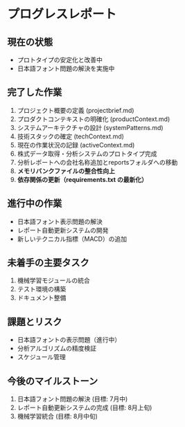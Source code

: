 # プログレスレポート

## 現在の状態
- プロトタイプの安定化と改善中
- 日本語フォント問題の解決を実施中

## 完了した作業
1. プロジェクト概要の定義 (projectbrief.md)
2. プロダクトコンテキストの明確化 (productContext.md)
3. システムアーキテクチャの設計 (systemPatterns.md)
4. 技術スタックの確定 (techContext.md)
5. 現在の作業状況の記録 (activeContext.md)
6. 株式データ取得・分析システムのプロトタイプ完成
7. 分析レポートへの会社名称追加とreportsフォルダへの移動
8. **メモリバンクファイルの整合性向上**
9. **依存関係の更新（requirements.txt の最新化）**

## 進行中の作業
- 日本語フォント表示問題の解決
- レポート自動更新システムの開発
- 新しいテクニカル指標（MACD）の追加

## 未着手の主要タスク
1. 機械学習モジュールの統合
2. テスト環境の構築
3. ドキュメント整備

## 課題とリスク
- 日本語フォントの表示問題（進行中）
- 分析アルゴリズムの精度検証
- スケジュール管理

## 今後のマイルストーン
1. 日本語フォント問題の解決 (目標: 7月中)
2. レポート自動更新システムの完成 (目標: 8月上旬)
3. 機械学習統合 (目標: 8月中旬)
